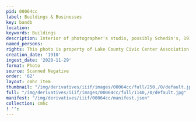 ```yaml
---
pid: 00064cc
label: Buildings & Businesses
key: bandb
location: 
keywords: Buildings
description: Interior of photographer's studio, possibly Schedin's, 1910
named_persons: 
rights: This photo is property of Lake County Civic Center Association.
creation_date: '1910'
ingest_date: '2020-11-29'
format: Photo
source: Scanned Negative
order: '62'
layout: cmhc_item
thumbnail: "/img/derivatives/iiif/images/00064cc/full/250,/0/default.jpg"
full: "/img/derivatives/iiif/images/00064cc/full/1140,/0/default.jpg"
manifest: "/img/derivatives/iiif/00064cc/manifest.json"
collection: cmhc
! '': 
---
```

